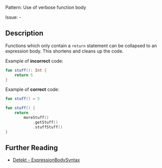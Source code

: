 Pattern: Use of verbose function body

Issue: -

## Description

Functions which only contain a `return` statement can be collapsed to an expression body. This shortens and cleans up the code.

Example of **incorrect** code:

```kotlin
fun stuff(): Int {
    return 5
}
```

Example of **correct** code:

```kotlin
fun stuff() = 5

fun stuff() {
    return
        moreStuff()
            .getStuff()
            .stuffStuff()
}
```

## Further Reading

* [Detekt - ExpressionBodySyntax](https://arturbosch.github.io/detekt/style.html#expressionbodysyntax)